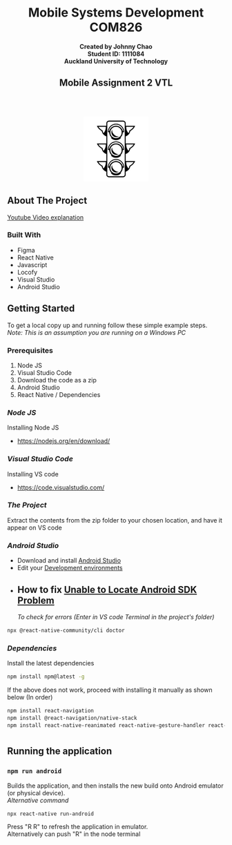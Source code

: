 <!-- PROJECT LOGO -->

<div>
  <h1 align="center">Mobile Systems Development COM826</h1>

  <p align="center">
    <strong>Created by Johnny Chao</strong>
    <br />
    <strong>Student ID: 1111084</strong>
    <br />
        <strong>Auckland University of Technology</strong>
    <br />
            <h2 align="center">Mobile Assignment 2 VTL</h2>
</div>

<!-- ABOUT THE PROJECT -->
<br />
<br />

<p align='center'>
<img src="assets/trafficlightvectoricon-1@3x.png" alt="Logo" width="150" height="150">
<br />

## About The Project

[Youtube Video explanation](https://www.youtube.com/watch?v=yLdnU-sD8lA&ab_channel=Type0)

### Built With

- Figma
- React Native
- Javascript
- Locofy
- Visual Studio
- Android Studio

<!-- GETTING STARTED -->

## Getting Started

To get a local copy up and running follow these simple example steps.\
_Note: This is an assumption you are running on a Windows PC_

### Prerequisites

1. Node JS
2. Visual Studio Code
3. Download the code as a zip
4. Android Studio
5. React Native / Dependencies

### _Node JS_

Installing Node JS

- https://nodejs.org/en/download/

### _Visual Studio Code_

Installing VS code

- https://code.visualstudio.com/

### _The Project_

Extract the contents from the zip folder to your chosen location, and have it appear on VS code

### _Android Studio_

- Download and install [Android Studio](https://developer.android.com/studio)
- Edit your [Development environments](https://reactnative.dev/docs/environment-setup)
- ## How to fix [Unable to Locate Android SDK Problem](https://www.youtube.com/watch?v=7GuGlATHYX8&ab_channel=LearnwithShajeel)
  _To check for errors (Enter in VS code Terminal in the project's folder)_

```sh
npx @react-native-community/cli doctor
```

### _Dependencies_

Install the latest dependencies

```sh
npm install npm@latest -g
```

If the above does not work, proceed with installing it manually as shown below (In order)

```sh
npm install react-navigation
npm install @react-navigation/native-stack
npm install react-native-reanimated react-native-gesture-handler react-native-screens react-native-safe-area-context @react-native-community/masked-view
```

#

## Running the application

### `npm run android`

Builds the application, and then installs the new build onto Android emulator (or physical device).\
_Alternative command_

```
npx react-native run-android
```

Press "R R" to refresh the application in emulator.\
Alternatively can push "R" in the node terminal
